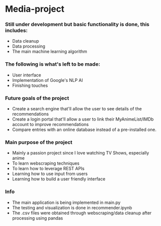 # Media-project

### Still under development but basic functionality is done, this includes:
- Data cleanup
- Data processing
- The main machine learning algorithm

### The following is what's left to be made:
- User interface
- Implementation of Google's NLP AI
- Finishing touches

### Future goals of the project
- Create a search engine that'll allow the user to see details of the recommendations
- Create a login portal that'll allow a user to link their MyAnimeList/IMDb account to improve recommendations
- Compare entries with an online database instead of a pre-installed one.

### Main purpose of the project
- Mainly a passion project since I love watching TV Shows, especially anime 
- To learn webscraping techniques
- To learn how to leverage REST APIs
- Learning how to use input from users
- Learning how to build a user friendly interface

### Info
- The main application is being implemented in main.py
- The testing and visualization is done in recommender.ipynb
- The .csv files were obtained through webscraping/data cleanup after processing using pandas
